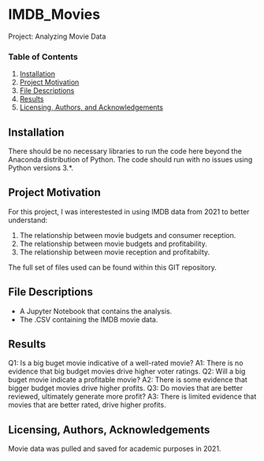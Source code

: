 # IMDB_Movies
Project: Analyzing Movie Data

### Table of Contents

1. [Installation](#installation)
2. [Project Motivation](#motivation)
3. [File Descriptions](#files)
4. [Results](#results)
5. [Licensing, Authors, and Acknowledgements](#licensing)

## Installation <a name="installation"></a>

There should be no necessary libraries to run the code here beyond the Anaconda distribution of Python.  The code should run with no issues using Python versions 3.*.

## Project Motivation<a name="motivation"></a>

For this project, I was interestested in using IMDB data from 2021 to better understand:

1. The relationship between movie budgets and consumer reception.
2. The relationship between movie budgets and profitability.
3. The relationship between movie reception and profitabilty.

The full set of files used can be found within this GIT repository.

## File Descriptions <a name="files"></a>

- A Jupyter Notebook that contains the analysis.
- The .CSV containing the IMDB movie data.

## Results<a name="results"></a>

Q1: Is a big buget movie indicative of a well-rated movie?
A1: There is no evidence that big budget movies drive higher voter ratings.
Q2: Will a big buget movie indicate a profitable movie?
A2: There is some evidence that bigger budget movies drive higher profits.
Q3: Do movies that are better reviewed, ultimately generate more profit?
A3: There is limited evidence that movies that are better rated, drive higher profits.

## Licensing, Authors, Acknowledgements<a name="licensing"></a>

Movie data was pulled and saved for academic purposes in 2021.

